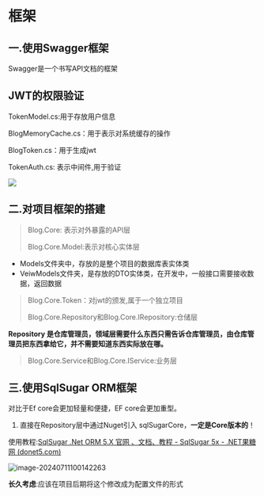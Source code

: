 # 框架

## 一.使用Swagger框架

Swagger是一个书写API文档的框架

## JWT的权限验证

TokenModel.cs:用于存放用户信息

BlogMemoryCache.cs：用于表示对系统缓存的操作

BlogToken.cs：用于生成jwt

TokenAuth.cs: 表示中间件,用于验证

![](https://images2018.cnblogs.com/blog/1468246/201809/1468246-20180904113555931-616143177.png)

## 二.对项目框架的搭建

> Blog.Core: 表示对外暴露的API层
>
> Blog.Core.Model:表示对核心实体层

- Models文件夹中，存放的是整个项目的数据库表实体类
- VeiwModels文件夹，是存放的DTO实体类，在开发中，一般接口需要接收数据，返回数据

> Blog.Core.Token：对jwt的颁发,属于一个独立项目
>
> Blog.Core.Repository和Blog.Core.IRepository:仓储层

**Repository 是仓库管理员，领域层需要什么东西只需告诉仓库管理员，由仓库管理员把东西拿给它，并不需要知道东西实际放在哪。**

> Blog.Core.Service和Blog.Core.IService:业务层

## 三.使用SqlSugar ORM框架

对比于Ef core会更加轻量和便捷，EF core会更加重型。

1. 直接在Repository层中通过Nuget引入 sqlSugarCore，**一定是Core版本的**！

使用教程:[SqlSugar .Net ORM 5.X 官网 、文档、教程 - SqlSugar 5x - .NET果糖网 (donet5.com)](https://www.donet5.com/Home/Doc)

![image-20240711100142263](C:\Users\20712\AppData\Roaming\Typora\typora-user-images\image-20240711100142263.png)

**长久考虑**:应该在项目后期将这个修改成为配置文件的形式

